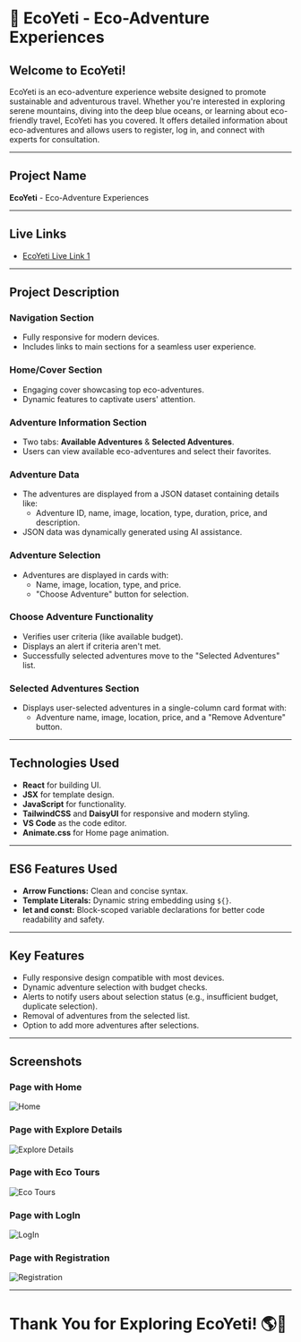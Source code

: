 # 🌿 EcoYeti - Eco-Adventure Experiences  

## Welcome to EcoYeti!  

EcoYeti is an eco-adventure experience website designed to promote sustainable and adventurous travel. Whether you're interested in exploring serene mountains, diving into the deep blue oceans, or learning about eco-friendly travel, EcoYeti has you covered. It offers detailed information about eco-adventures and allows users to register, log in, and connect with experts for consultation.

---

## Project Name  

**EcoYeti** - Eco-Adventure Experiences  

---

## Live Links  
  
- [EcoYeti Live Link 1](https://ecoyeti-51d59.web.app/)  

---

## Project Description  

### **Navigation Section**  
- Fully responsive for modern devices.  
- Includes links to main sections for a seamless user experience.  

### **Home/Cover Section**  
- Engaging cover showcasing top eco-adventures.  
- Dynamic features to captivate users' attention.  

### **Adventure Information Section**  
- Two tabs: **Available Adventures** & **Selected Adventures**.  
- Users can view available eco-adventures and select their favorites.  

### **Adventure Data**  
- The adventures are displayed from a JSON dataset containing details like:  
  - Adventure ID, name, image, location, type, duration, price, and description.  
- JSON data was dynamically generated using AI assistance.  

### **Adventure Selection**  
- Adventures are displayed in cards with:  
  - Name, image, location, type, and price.  
  - "Choose Adventure" button for selection.  

### **Choose Adventure Functionality**  
- Verifies user criteria (like available budget).  
- Displays an alert if criteria aren't met.  
- Successfully selected adventures move to the "Selected Adventures" list.  

### **Selected Adventures Section**  
- Displays user-selected adventures in a single-column card format with:  
  - Adventure name, image, location, price, and a "Remove Adventure" button.  

---

## Technologies Used  

- **React** for building UI.  
- **JSX** for template design.  
- **JavaScript** for functionality.  
- **TailwindCSS** and **DaisyUI** for responsive and modern styling.  
- **VS Code** as the code editor.  
- **Animate.css** for Home page animation.  

---

## ES6 Features Used  

- **Arrow Functions:** Clean and concise syntax.  
- **Template Literals:** Dynamic string embedding using `${}`.  
- **let and const:** Block-scoped variable declarations for better code readability and safety.  

---

## Key Features  

- Fully responsive design compatible with most devices.  
- Dynamic adventure selection with budget checks.  
- Alerts to notify users about selection status (e.g., insufficient budget, duplicate selection).  
- Removal of adventures from the selected list.  
- Option to add more adventures after selections.  

---

## Screenshots  

### Page with Home 
![Home](./src/img/demo1.jpg)  

### Page with Explore Details  
![Explore Details](./src/img/demo2.jpg)  

### Page with Eco Tours  
![Eco Tours](./src/img/demo3.jpg)  

### Page with LogIn  
![LogIn](./src/img/demo4.jpg) 

### Page with Registration  
![Registration](./src/img/demo5.jpg) 

---

# Thank You for Exploring EcoYeti! 🌎💚  
